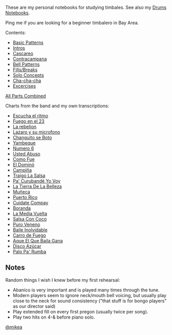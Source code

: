 

These are my personal notebooks for studying timbales.
See also my [Drums Notebooks](https://mikea.github.io/drums/).

Ping me if you are looking for a beginner timbalero in Bay Area.

Contents:

- [Basic Patterns](pdf/basics.pdf)
- [Intros](pdf/intros.pdf)
- [Cascareo](pdf/cascareo.pdf)
- [Contracampana](pdf/contracampana.pdf)
- [Bell Patterns](pdf/bell.pdf)
- [Fills/Breaks](pdf/fills.pdf)
- [Solo Concepts](pdf/solo.pdf)
- [Cha-cha-cha](pdf/cha-cha-cha.pdf)
- [Excercises](pdf/exercises.pdf)

[All Parts Combined](pdf/all.pdf)

Charts from the band and my own transcriptions:
- [Escucha el ritmo](pdf/escucha-el-ritmo.pdf)
- [Fuego en el 23](pdf/fuego-en-el-23.pdf)
- [La rebelion](pdf/la-rebelion.pdf)
- [Lazaro y su microfono](pdf/lazaro-y-su-microfono.pdf)
- [Changuito se Boto](pdf/changuito-se-boto.pdf)
- [Yambeque](pdf/yambeque.pdf)
- [Numero 6](pdf/numero-6.pdf)
- [Usted Abuso](pdf/usted-abuso.pdf)
- [Como Fue](pdf/como-fue.pdf)
- [El Dominó](pdf/el-domino.pdf)
- [Campiña](pdf/campina.pdf)
- [Traigo La Salsa](pdf/traigo-la-salsa.pdf)
- [Pa' Curubandé Yo Voy](pdf/pa-curubande-yo-voy.pdf)
- [La Tierra De La Belleza](pdf/la-tierra-de-la-belleza.pdf)
- [Muñeca](pdf/muneca.pdf)
- [Puerto Rico](pdf/puerto-rico.pdf)
- [Cuidate Compay](pdf/cuidate-compay.pdf)
- [Boranda](pdf/boranda.pdf)
- [La Media Vuelta](pdf/la-media-vuelta.pdf)
- [Salsa Con Coco](pdf/salsa-con-coco.pdf)
- [Puro Veneno](pdf/puro-veneno.pdf)
- [Baile Inolvidable](pdf/baile-inolvidable.pdf)
- [Carro de Fuego](pdf/carro-de-fuego.pdf)
- [Aque El Que Baila Gana](pdf/aqui-el-que-baila-gana.pdf)
- [Disco Azúcar](pdf/disco-azucar.pdf)
- [Palo Pa' Rumba](pdf/palo-pa-rumba.pdf)

## Notes

Random things I wish I knew before my first rehearsal:

- Abanico is very important and is played many times through the tune.
- Modern players seem to ignore neck/mouth bell voicing, but usually play close to the neck
  for sound consistency ("that stuff is for bongo players" as our director said)
- Play extended fill on every first pregon (usually twice per song).
- Play two hits on 4-& before piano solo.

[@mikea](https://github.com/mikea)
